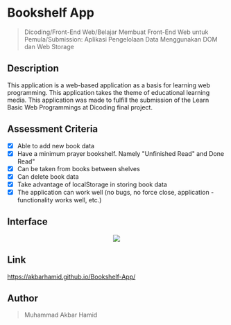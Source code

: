 # Bookshelf App

> Dicoding/Front-End Web/Belajar Membuat Front-End Web untuk Pemula/Submission: Aplikasi Pengelolaan Data Menggunakan DOM dan Web Storage

## Description

This application is a web-based application as a basis for learning web programming. This application takes the theme of educational learning media. This application was made to fulfill the submission of the Learn Basic Web Programmings at Dicoding final project.

## Assessment Criteria

- [x] Able to add new book data
- [x] Have a minimum prayer bookshelf. Namely "Unfinished Read" and Done Read"
- [x] Can be taken from books between shelves
- [x] Can delete book data
- [x] Take advantage of localStorage in storing book data
- [x] The application can work well (no bugs, no force close, application -functionality works well, etc.)

## Interface

<p align="center">
<img src="[https://user-images.githubusercontent.com/72149133/193995416-db4040cf-aa57-4c2a-af10-702360e8755b.png](https://user-images.githubusercontent.com/72149133/195879581-51877f16-4941-442d-8b8e-e6be12ec4434.png)">
</p>

## Link

<a href="https://akbarhamid.github.io/Bookshelf-App/" target="_blank">https://akbarhamid.github.io/Bookshelf-App/</a> 

## Author

> Muhammad Akbar Hamid
